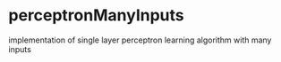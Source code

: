 # perceptronManyInputs
implementation of single layer perceptron learning algorithm with many inputs
